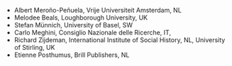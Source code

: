 - Albert Meroño-Peñuela, Vrije Universiteit Amsterdam, NL
- Melodee Beals, Loughborough University, UK
- Stefan Münnich, University of Basel, SW
- Carlo Meghini, Consiglio Nazionale delle Ricerche, IT,
- Richard Zijdeman, International Institute of Social History, NL, University of Stirling, UK
- Etienne Posthumus, Brill Publishers, NL
